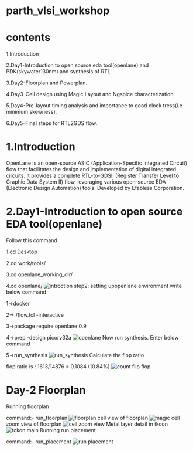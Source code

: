 # parth_vlsi_workshop
# contents
1.Introduction

2.Day1-Introduction to open source eda tool(openlane) and PDK(skywater130nm) and synthesis of RTL

3.Day2-Floorplan and Powerplan.

4.Day3-Cell design using Magic Layout and Ngspice characterization.

5.Day4-Pre-layout timing analysis and importance to good clock tress(i.e minimum skewness).

6.Day5-Final steps for RTL2GDS flow.
# 1.Introduction
OpenLane is an open-source ASIC (Application-Specific Integrated Circuit) flow that facilitates the design and implementation of digital integrated circuits. It provides a complete RTL-to-GDSII (Register Transfer Level to Graphic Data System II) flow, leveraging various open-source EDA (Electronic Design Automation) tools. Developed by Efabless Corporation.
# 2.Day1-Introduction to open source EDA tool(openlane)
Follow this command

1.cd Desktop

2.cd work/tools/

3.cd openlane_working_dir/

4.cd openlane/
![introction](https://github.com/user-attachments/assets/72f09c6b-d728-41f0-9805-c07aa3bba69b)
step2: setting upopenlane environment
write below command

1->docker

2->./flow.tcl -interactive

3->package require openlane 0.9

4->prep -design picorv32a
![openlane](https://github.com/user-attachments/assets/41a44b71-9848-4f19-889d-1a9229ce3afd)
Now run synthesis. Enter below command

5->run_synthesis
![run_synthesis](https://github.com/user-attachments/assets/d100c8fe-3575-4f90-be48-2ea8d321c78e)
Calculate the flop ratio

flop ratio is : 1613/14876 = 0.1084 (10.84%)
![count flip flop](https://github.com/user-attachments/assets/933f0fab-cc51-4271-bb8f-b8894986c3b5)
# Day-2 Floorplan
Running floorplan

command:- run_floorplan
![floorplan](https://github.com/user-attachments/assets/ea598ae5-92c9-4065-b82c-22fc30a924d4)
cell view of floorplan
![magic](https://github.com/user-attachments/assets/11b31eec-f027-4bb9-a4cd-9baa85bb5259)
cell zoom view of floorplan
![cell zoom view](https://github.com/user-attachments/assets/0f5c8e27-caae-4a22-8161-e7c0fb6b0ab8)
Metal layer detail in tkcon 
![tckon main](https://github.com/user-attachments/assets/998d17c3-2f84-49c1-91fb-5b4438a2e78b)
Running run placement

command:- run_placement
![run placement](https://github.com/user-attachments/assets/a672d093-e97d-440e-b4d4-0a95dfdeb34b)


